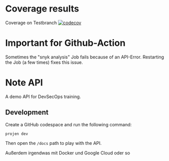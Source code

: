 # Coverage results

Coverage on Testbranch
[![codecov](https://codecov.io/gh/hs-heilbronn-devsecops-slm/note-api/branch/testbranch/graph/badge.svg?token=B26ZXLTY8E)](https://codecov.io/gh/hs-heilbronn-devsecops-slm/note-api)


# Important for Github-Action
Sometimes the "snyk analysis" Job fails because of an API-Error. Restarting the Job (a few times) fixes this issue.


# Note API

A demo API for DevSecOps training.


## Development

Create a GitHub codespace and run the following command:

```
projen dev
```

Then open the `/docs` path to play with the API.

Außerdem irgendwas mit Docker und Google Cloud oder so
